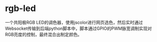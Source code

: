 # rgb-led
一个共阳极RGB LED的调色器，使用jscolor进行网页选色，然后实时通过Websocket传输到后端python脚本中，脚本通过GPIO的PWM脉宽调制实现对RGB亮度的控制，最终混合出制定颜色。
